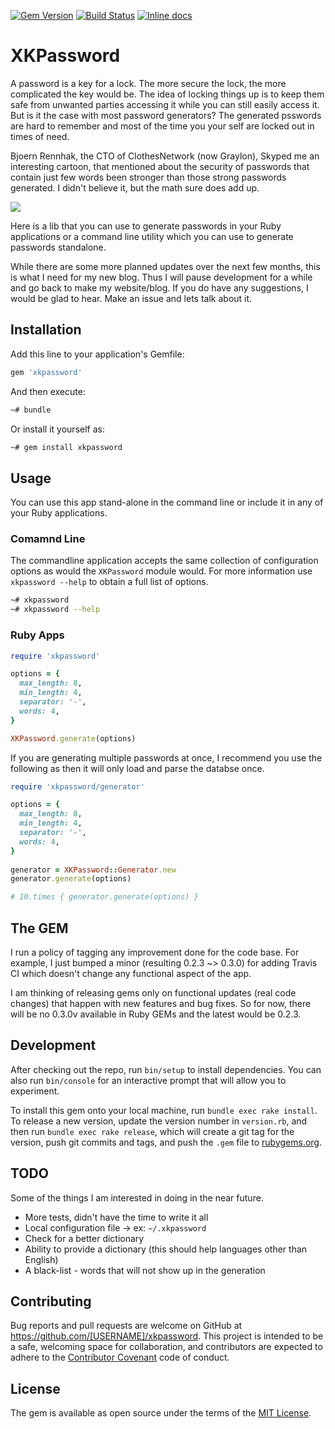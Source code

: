 [![Gem Version](https://badge.fury.io/rb/xkpassword.svg)](https://badge.fury.io/rb/xkpassword)
[![Build Status](https://travis-ci.org/jdeen/xkpassword.svg?branch=master)](https://travis-ci.org/jdeen/xkpassword)
[![Inline docs](http://inch-ci.org/github/jdeen/xkpassword.svg?branch=master)](http://inch-ci.org/github/jdeen/xkpassword)

# XKPassword

A password is a key for a lock. The more secure the lock, the more complicated the key would
be. The idea of locking things up is to keep them safe from unwanted parties accessing it
while you can still easily access it. But is it the case with most password generators? The
generated psswords are hard to remember and most of the time you your self are locked out
in times of need.

Bjoern Rennhak, the CTO of ClothesNetwork (now Graylon), Skyped me an interesting cartoon,
that mentioned about the security of passwords that contain just few words been stronger
than those strong passwords generated. I didn't believe it, but the math sure does add up.

<img src="https://imgs.xkcd.com/comics/password_strength.png" style="max-height: 300px"/>

Here is a lib that you can use to generate passwords in your Ruby applications or a
command line utility which you can use to generate passwords standalone.

While there are some more planned updates over the next few months, this is what I need for
my new blog. Thus I will pause development for a while and go back to make my website/blog.
If you do have any suggestions, I would be glad to hear. Make an issue and lets talk about
it.


## Installation

Add this line to your application's Gemfile:

```ruby
gem 'xkpassword'
```

And then execute:

```bash
~# bundle
```

Or install it yourself as:

```bash
~# gem install xkpassword
```

## Usage

You can use this app stand-alone in the command line or include it in any of your Ruby
applications.

### Comamnd Line
The commandline application accepts the same collection of configuration options as would
the `XKPassword` module would. For more information use `xkpassword --help` to obtain a
full list of options.

```bash
~# xkpassword
~# xkpassword --help
```

### Ruby Apps

```ruby
require 'xkpassword'

options = {
  max_length: 8,
  min_length: 4,
  separator: '-',
  words: 4,
}

XKPassword.generate(options)
```

If you are generating multiple passwords at once, I recommend you use
the following as then it will only load and parse the databse once.

```ruby
require 'xkpassword/generator'

options = {
  max_length: 8,
  min_length: 4,
  separator: '-',
  words: 4,
}
  
generator = XKPassword::Generator.new
generator.generate(options)

# 10.times { generator.generate(options) }
```

## The GEM

I run a policy of tagging any improvement done for the code base. For example, I just
bumped a minor (resulting 0.2.3 ~> 0.3.0) for adding Travis CI which doesn't change any
functional aspect of the app.

I am thinking of releasing gems only on functional updates (real code changes) that
happen with new features and bug fixes. So for now, there will be no 0.3.0v available
in Ruby GEMs and the latest would be 0.2.3.

## Development

After checking out the repo, run `bin/setup` to install dependencies. You can also run 
`bin/console` for an interactive prompt that will allow you to experiment.

To install this gem onto your local machine, run `bundle exec rake install`. To release
a new version, update the version number in `version.rb`, and then run `bundle exec rake
release`, which will create a git tag for the version, push git commits and tags, and push
the `.gem` file to [rubygems.org](https://rubygems.org).

## TODO

Some of the things I am interested in doing in the near future.

- More tests, didn't have the time to write it all
- Local configuration file -> ex: `~/.xkpassword`
- Check for a better dictionary
- Ability to provide a dictionary (this should help languages other than English)
- A black-list - words that will not show up in the generation

## Contributing

Bug reports and pull requests are welcome on GitHub at https://github.com/[USERNAME]/xkpassword.
This project is intended to be a safe, welcoming space for collaboration, and contributors
are expected to adhere to the [Contributor Covenant](http://contributor-covenant.org) code of
conduct.


## License

The gem is available as open source under the terms of the [MIT License](http://opensource.org/licenses/MIT).

